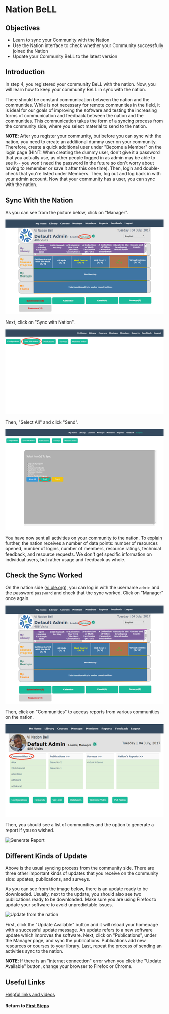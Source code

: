 # Nation BeLL
## Objectives
* Learn to sync your Community with the Nation
* Use the Nation interface to check whether your Community successfully joined the Nation
* Update your Community BeLL to the latest version

## Introduction

In step 4, you registered your community BeLL with the nation. Now, you will learn how to keep your community BeLL in sync with the nation.

There should be constant communication between the nation and the communities. While is not necessary for remote communities in the field, it is ideal for our goals of improving the software and testing the increasing forms of communication and feedback between the nation and the communities. This communication takes the form of a syncing process from the community side, where you select material to send to the nation.

**NOTE**: After you register your community, but before you can sync with the nation, you need to create an additional dummy user on your community. Therefore, create a quick additional user under "Become a Member" on the login page (HINT: When creating the dummy user, don't give it a password that you actually use, as other people logged in as admin may be able to see it-- you won't need the password in the future so don't worry about having to remember or save it after this one time). Then, login and double-check that you're listed under Members. Then, log out and log back in with your admin account. Now that your community has a user, you can sync with the nation.

## Sync With the Nation
As you can see from the picture below, click on "Manager".

![Clicking on "Manager"](uploads/images/nation.md1.png)

Next, click on "Sync with Nation".

![Clicking on "Sync with Nation"](uploads/images/nation.md2.png)

Then, "Select All" and click "Send".

![Clicking on "Select All" and "Send"](uploads/images/nation.md3.png)

You have now sent all activities on your community to the nation. To explain further, the nation receives a number of data points: number of resources opened, number of logins, number of members, resource ratings, technical feedback, and resource requests. We don't get specific information on individual users, but rather usage and feedback as whole.

## Check the Sync Worked
On the nation side ([vi.ole.org](http://vi.ole.org)), you can log in with the username `admin` and the password `password` and check that the sync worked. Click on "Manager" once again.

![Clicking on "Manager" after logging in to the nation](uploads/images/nation.md4.png)

Then, click on "Communities" to access reports from various communities on the nation.

![Clicking on "Communities"](uploads/images/nation.md5.png)

Then, you should see a list of communities and the option to generate a report if you so wished.

![Generate Report](uploads/images/nation.md6.png)

## Different Kinds of Update
Above is the usual syncing process from the community side. There are three other important kinds of updates that you receive on the community side: updates, publications, and surveys.  

As you can see from the image below, there is an update ready to be downloaded. Usually, next to the update, you should also see two publications ready to be downloaded. Make sure you are using Firefox to update your software to avoid unpredictable issues.

![Update from the nation](uploads/images/update_publications.png)

First, click the "Update Available" button and it will reload your homepage with a successful update message. An update refers to a new software update which improves the software. Next, click on "Publications", under the Manager page, and sync the publications. Publications add new resources or courses to your library. Last, repeat the process of sending an activities sync to the nation.

**NOTE**: If there is an "internet connection" error when you click the "Update Available" button, change your browser to Firefox or Chrome.

## Useful Links

[Helpful links and videos](faq.md#Helpful_Links)

#### Return to [First Steps](firststeps.md)


